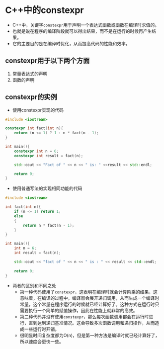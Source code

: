 # C++中的constexpr

- C++中，关键字`constexpr`用于声明一个表达式函数或函数在编译时求值的。
- 也就是说在程序的编译阶段就可以得出结果，而不是在运行的时候再产生结果。
- 它的主要目的是在编译时优化，从而提高代码的性能和效率。

## constexpr用于以下两个方面

1. 常量表达式的声明
2. 函数的声明

## constexpr的实例

- 使用constexpr实现的代码

```c++
#include <iostream>

constexpr int fact(int n){
    return (n <= 1) ? 1 : n * fact(n - 1);
}

int main(){
    constexpr int n = 6;
    constexpr int result = fact(n);

    std::cout << "Fact of " << n << " is: " <<result << std::endl;

    return 0; 
}
```

- 使用普通写法的实现相同功能的代码

```c++
#include <iostream>

int fact(int n){
    if (n <= 1) return 1;
    else
    {
        return n * fact(n - 1);
    }
}

int main(){
    int n = 6;
    int result = fact(n);

    std::cout << "fact of " << n << " is : " << result << std::endl;
    
    return 0;
}
```

- 两者的区别和不同之处
  - 第一种代码使用了`constexpr`，这表明在编译时就会计算阶乘的结果，这意味着，在编译的过程中，编译器会展开递归调用，从而生成一个编译时常量，这个常量在程序运行的时候就已经计算好了。这种方式在运行时只需要执行一个简单的赋值操作，因此在性能上就非常的高效。
  - 第二种代码并没有使用`constexpr`，那么每次函数调用都会在运行时进行，直到达到递归基准情况。这会导致多次函数调用和递归操作，从而造成一些运行时开销。
  - 很明显时间复杂度都为O(n)，但是第一种方法是编译时就已经计算好了，所以速度会更快一些。

